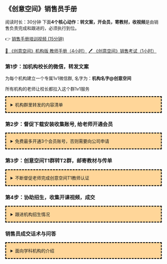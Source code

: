 <style>details{  border:dashed;  padding:1em;  margin-top:0.5em;  margin-bottom:0.5em;  background-color:#ffd699;} details summary{ cursor:pointer;}</style> 

## 《创意空间》销售员手册

阅读时长：30分钟
下面**4个核心动作：转文案，开会员，寄教材，收视频**是由销售负责完成和跟进的，必须执行到位。

:point_right: [销售手册培训视频 (15分钟)](https://keepwork.com/official/tips/sx1/sale_1)

 [:book: 《创意空间》机构版 教师手册（4小时）](/official/docs/teach/lessons/teacher_training)
 [:pen: 《创意空间》销售考试（1小时）](/official/docs/teach/lessons/sale_test)
 
### 第1步：加机构校长的微信，转发文案
为每个机构建立一个专属1v1微信群, 名字为：**机构名字@创意空间**

所有机构的老师让校长都拉入这个群1v1服务

<details>
  <summary>机构群里转发的内容清单</summary>
下面内容：TODO， 在小程序中做个专栏

1. 公司宣传片（小程序）
1. 3分钟产品介绍视频（小程序）
1. 公司产品手册（PDF）
1. 机构招商手册（PDF）
1. 根据机构类型，发优秀用户作品（小程序）
1. 李西峙的个人介绍（小程序， 因为需要加T1群服务，需要知道我是谁）
1. [3本教材的URL连接](https://keepwork.com/official/docs/references/books)
1. paracraft.cn 请安装PC版（官网下载地址）

如果有新的老师加入，确保再次转发这些信息
  
</details>


### 第2步：督促下载安装收集账号, 给老师开通会员

<details>
  <summary>免费最多开通3个会员账号，否则需要向公司申请</summary>

1. 给老师账号免费开通VIP会员
1. 必须让老师微信截图确认已经开通成功（等于检查安装是否成功，以及版本号）
  ![](https://api.keepwork.com/ts-storage/siteFiles/20968/raw#1628936186172image.png)
1. 将激活成功的老师拉入: **创意空间T1群** 进行师训 :point_left:
1. 转发《创意空间T1群》的规则


<details open>
  <summary>创意空间T1-T5群规则: </summary>

各位老师请加入《创意空间T1培训群》，大概学习1天的时间，完成T1级师训的老师，在本群联系我，我们会寄出3本教材和招生传单，您可以信心满满的招生开课了。参与培训的老师越多，寄出的教材越多，10本封顶。
  
https://keepwork.com/official/docs/teach/lessons/teacher_training
</details>

> 注：教材为3本已经出版的教材 + 7本征程的教材， 每个机构最多10本封顶 （4个老师完成）。

</details>

### 第3步：创意空间T1群转T2群，邮寄教材与传单
<details>
  <summary>不断督促老师完成创意空间T1教师认证</summary>

1. T1群为大群， 销售需要在1v1小群中不断鼓励老师参与师训
1. 每天至少发一条消息， 鼓励老师学习
1. 一旦有老师完成了T1证书，机构群中截图，马上通知客服给机构寄出3-5本教材和相关招生传单

</details>

### 第4步：协助招生，收集开课视频，成交

<details>
  <summary>跟进机构招生情况</summary>

1. 询问是否收到了我们的教材和招生传单
1. 询问是否完成了T2的培训
1. 询问是否需要电脑租赁方面的协助
1. :point_right: 请对方提供招生和上课时的图片和视频，包括公司前台装修图片，我们提供2次免费的反馈辅导。
1. **成交** :handshake: 后续由公司专职的督导完成， 销售的任务到此完成

</details>

### 销售员成交话术与问答

<details>
  <summary>面向学科机构的介绍</summary>

1. 学科类转编程项目是目前非学科类项目中老师最容易转型的，美术、音乐等老师想转型基本不可能。
1. 上市公司旗下品牌，不用担心会跑路。
1. 国内唯一自主原创编程软件。
1. 最低的门槛帮助机构转型，预交2000元定金，即可进行培训+试听课+招生转化。
1. 最短的时间帮助机构转型，半天培训，有硬件的话，三天内完成试听课的开课。
1. 持续的赋能，一对一跟进机构老师上课情况，帮助机构老师快速独立开课。
1. 帕拉卡只做赋能，同时会通过学校端帮助机构进行引流。不会与机构产生任何的竞争冲突。

</details>
